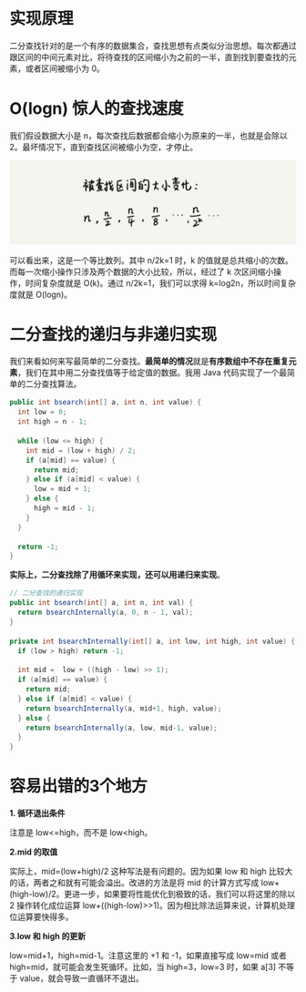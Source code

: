 # 实现原理

二分查找针对的是一个有序的数据集合，查找思想有点类似分治思想。每次都通过跟区间的中间元素对比，将待查找的区间缩小为之前的一半，直到找到要查找的元素，或者区间被缩小为 0。

# O(logn) 惊人的查找速度

我们假设数据大小是 n，每次查找后数据都会缩小为原来的一半，也就是会除以 2。最坏情况下，直到查找区间被缩小为空，才停止。

![img](./assets/image-20211103163951250.png)

可以看出来，这是一个等比数列。其中 n/2k=1 时，k 的值就是总共缩小的次数。而每一次缩小操作只涉及两个数据的大小比较，所以，经过了 k 次区间缩小操作，时间复杂度就是 O(k)。通过 n/2k=1，我们可以求得 k=log2n，所以时间复杂度就是 O(logn)。



# 二分查找的递归与非递归实现

我们来看如何来写最简单的二分查找。**最简单的情况**就是**有序数组中不存在重复元素**，我们在其中用二分查找值等于给定值的数据。我用 Java 代码实现了一个最简单的二分查找算法。

```java
public int bsearch(int[] a, int n, int value) {
  int low = 0;
  int high = n - 1;
 
  while (low <= high) {
    int mid = (low + high) / 2;
    if (a[mid] == value) {
      return mid;
    } else if (a[mid] < value) {
      low = mid + 1;
    } else {
      high = mid - 1;
    }
  }
 
  return -1;
}
```

**实际上，二分查找除了用循环来实现，还可以用递归来实现**。

```java
// 二分查找的递归实现
public int bsearch(int[] a, int n, int val) {
  return bsearchInternally(a, 0, n - 1, val);
}
 
private int bsearchInternally(int[] a, int low, int high, int value) {
  if (low > high) return -1;
 
  int mid =  low + ((high - low) >> 1);
  if (a[mid] == value) {
    return mid;
  } else if (a[mid] < value) {
    return bsearchInternally(a, mid+1, high, value);
  } else {
    return bsearchInternally(a, low, mid-1, value);
  }
}
```


# 容易出错的3个地方

**1. 循环退出条件**

注意是 low<=high，而不是 low<high。

**2.mid 的取值**

实际上，mid=(low+high)/2 这种写法是有问题的。因为如果 low 和 high 比较大的话，两者之和就有可能会溢出。改进的方法是将 mid 的计算方式写成 low+(high-low)/2。更进一步，如果要将性能优化到极致的话，我们可以将这里的除以 2 操作转化成位运算 low+((high-low)>>1)。因为相比除法运算来说，计算机处理位运算要快得多。

**3.low 和 high 的更新**

low=mid+1，high=mid-1。注意这里的 +1 和 -1，如果直接写成 low=mid 或者 high=mid，就可能会发生死循环。比如，当 high=3，low=3 时，如果 a[3] 不等于 value，就会导致一直循环不退出。
